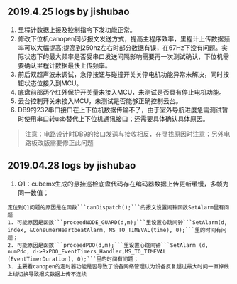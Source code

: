 ## 2019.4.25 logs by jishubao
1. 里程计数据上报及控制指令下发功能正常。
2. 修改下位机canopen同步报文发送方式，提高主程序效率，里程计上传数据频率可以大幅提高;提高到250hz左右时部分数据有误，在67Hz下没有问题。实际状态下的最大频率是否受串口发送间隔影响需要再一次测试确认，下位机需要确认里程计数据最快上传频率。
3. 前后双超声波未调试，急停按钮与碰撞开关关停电机功能异常未解决，同时按钮状态位接入到MCU。
4. 底盘前部两个红外保护开关量未接入MCU，未测试是否具有停止电机功能。
5. 云台控制开关未接入MCU，未测试是否能够正确控制云台。
6. DB9的232串口接口在上下位机数据传输不了，由于室外导航进度急需测试暂时使用串口转usb替代上下位机通讯接口；还需要具体确认具体原因。
>注意：电路设计时DB9的接口发送与接收相反，在寻找原因时注意；另外电路板改版需要修正此问题

## 2019.04.28 logs by jishubao
 1. Q1：cubemx生成的悬挂巡检底盘代码存在编码器数据上传更新缓慢，多帧为同一数值；
```
定位到Q1问题的原因是在函数```canDispatch();```的报文设置闹钟函数SetAlarm里有问题
1. 可能原因是函数```proceedNODE_GUARD(d,m);```里设置心跳闹钟```SetAlarm(d, index, &ConsumerHeartbeatAlarm, MS_TO_TIMEVAL(time), 0);```里的时间有问题；
2. 可能原因是函数```proceedPDO(d,m);```里设置心跳闹钟```SetAlarm (d, numPdo, d->RxPDO_EventTimers_Handler,MS_TO_TIMEVAL (EventTimerDuration), 0);```里的时间有问题；
3. 主要看canopen的定时器功能是否导致了设备网络管理认为设备反复超过最大时间一直掉线上线切换导致报文数据上传不连续
```
